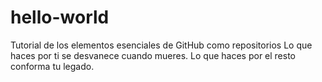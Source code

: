 # hello-world
Tutorial de los elementos esenciales de GitHub como repositorios
Lo que haces por ti se desvanece cuando mueres. Lo que haces por el resto conforma tu legado.
